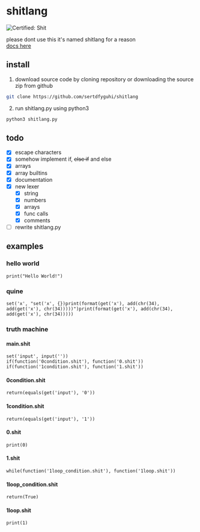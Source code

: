 # shitlang

![Certified: Shit](https://img.shields.io/badge/Certified-Shit-success)

please dont use this it's named shitlang for a reason  
[docs here](https://github.com/sertdfyguhi/shitlang/blob/master/docs/shitlang.md)

## install

1. download source code by cloning repository or downloading the source zip from github

```sh
git clone https://github.com/sertdfyguhi/shitlang
```

2. run shitlang.py using python3

```sh
python3 shitlang.py
```

## todo

- [x] escape characters
- [x] somehow implement if, ~~else if~~ and else
- [x] arrays
- [x] array builtins
- [x] documentation
- [x] new lexer
  - [x] string
  - [x] numbers
  - [x] arrays
  - [x] func calls
  - [x] comments
- [ ] rewrite shitlang.py

## examples

### hello world

```
print("Hello World!")
```

### quine

```
set('x', "set('x', {})print(format(get('x'), add(chr(34), add(get('x'), chr(34)))))")print(format(get('x'), add(chr(34), add(get('x'), chr(34)))))
```

### truth machine

#### main.shit

```
set('input', input(''))
if(function('0condition.shit'), function('0.shit'))
if(function('1condition.shit'), function('1.shit'))
```

#### 0condition.shit

```
return(equals(get('input'), '0'))
```

#### 1condition.shit

```
return(equals(get('input'), '1'))
```

#### 0.shit

```
print(0)
```

#### 1.shit

```
while(function('1loop_condition.shit'), function('1loop.shit'))
```

#### 1loop_condition.shit

```
return(True)
```

#### 1loop.shit

```
print(1)
```
